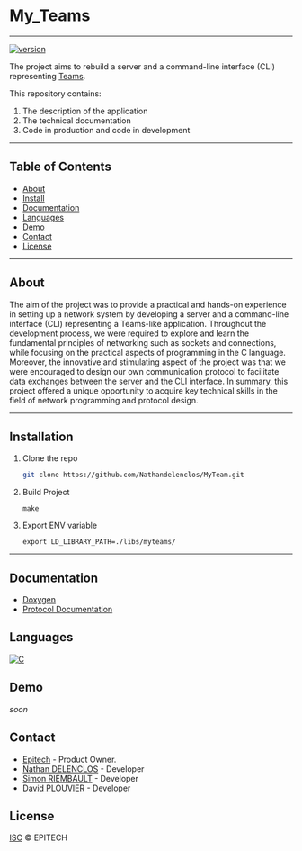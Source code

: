 # My_Teams
***
[![version](https://img.shields.io/badge/Version-1.0-vert)](https://github.com/Nathandelenclos/MyRPG)

The project aims to rebuild a server and a command-line interface (CLI) 
representing [Teams](https://www.microsoft.com/fr-fr/microsoft-teams/group-chat-software).

This repository contains:

1.  The description of the application
2.  The technical documentation
3.  Code in production and code in development
***
## Table of Contents

-  [About](#about)
-  [Install](#installation)
-  [Documentation](#documentation)
-  [Languages](#languages)
-  [Demo](#demo)
-  [Contact](#contact)
-  [License](#license)
***

## About
<div id="about"></div>
The aim of the project was to provide a practical and hands-on experience in setting up a network system by developing a server and a command-line interface (CLI) representing a Teams-like application. Throughout the development process, we were required to explore and learn the fundamental principles of networking such as sockets and connections, while focusing on the practical aspects of programming in the C language. Moreover, the innovative and stimulating aspect of the project was that we were encouraged to design our own communication protocol to facilitate data exchanges between the server and the CLI interface. In summary, this project offered a unique opportunity to acquire key technical skills in the field of network programming and protocol design.

***

## Installation
<div id="installation"></div>

1. Clone the repo
   ```sh
   git clone https://github.com/Nathandelenclos/MyTeam.git
   ```
2. Build Project
    ```shell
    make
    ```
3. Export ENV variable
    ```shell
    export LD_LIBRARY_PATH=./libs/myteams/
    ```   

***
## Documentation
<div id="documentation"></div>

- [Doxygen](https://nathandelenclos.github.io/MyTeams/)
- [Protocol Documentation](https://nathandelenclos.github.io/MyTeam/md_DOC.html)

## Languages
<div id="languages"></div>

[![C](https://img.shields.io/badge/-C-grey)](https://github.com/dktunited/jetlane-gmao/search?l=javascript)

## Demo
<div id="demo"></div>

_soon_

## Contact
<div id="contact"></div>

-  [Epitech](https://www.epitech.eu/) - Product Owner.
-  [Nathan DELENCLOS](mailto:nathan.delenclos@epitech.eu) - Developer
-  [Simon RIEMBAULT](mailto:simon.riembault@epitech.eu) - Developer
-  [David PLOUVIER](mailto:david.plouvier@epitech.eu) - Developer

## License
<div id="license"></div>

[ISC](LICENSE) © EPITECH